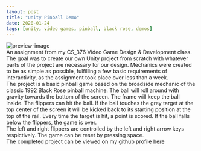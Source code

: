 ```yaml
---
layout: post
title: "Unity Pinball Demo"
date: 2020-01-24
tags: [unity, video games, pinball, black rose, demos]
---
```

![preview-image]({{site.url}}/demos/unity-pinball-demo/preview.png)  
An assignment from my CS_376 Video Game Design & Development class. The goal was to create our own Unity project from scratch with whatever parts of the project are necessary for our design. Mechanics were created to be as simple as possible, fulfilling a few basic requirements of interactivity, as the assignment took place over less than a week.  
The project is a basic pinball game based on the broadside mechanic of the classic 1992 Black Rose pinball machine. The ball will roll around with gravity towards the bottom of the screen. The frame will keep the ball inside. The flippers can hit the ball. If the ball touches the grey target at the top center of the screen it will be kicked back to its starting position at the top of the rail. Every time the target is hit, a point is scored. If the ball falls below the flippers, the game is over.  
The left and right flippers are controlled by the left and right arrow keys respictively. The game can be reset by pressing space.  
The completed project can be viewed on my github profile [here](https://github.com/brndnwrd/Unity-Exploration-5)  